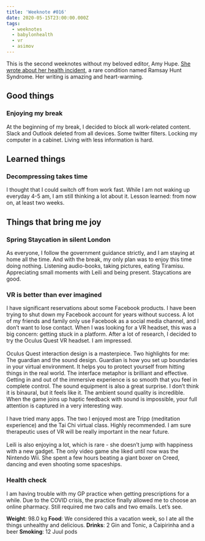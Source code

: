 ```yaml
---
title: 'Weeknote #016'
date: 2020-05-15T23:00:00.000Z
tags:
  - weeknotes
  - babylonhealth
  - vr
  - asimov
---
```


This is the second weeknotes without my beloved editor, Amy Hupe. [She wrote about her health incident](https://amyhupe.co.uk/weeknotes/weeknote-24/), a rare condition named Ramsay Hunt Syndrome. Her writing is amazing and heart-warming. 


## Good things


### Enjoying my break

At the beginning of my break, I decided to block all work-related content. Slack and Outlook deleted from all devices. Some twitter filters. Locking my computer in a cabinet. Living with less information is hard. 


## Learned things


### Decompressing takes time

I thought that I could switch off from work fast. While I am not waking up everyday 4-5 am, I am still thinking a lot about it. Lesson learned: from now on, at least two weeks.


## Things that bring me joy


### Spring Staycation in silent London

As everyone, I follow the government guidance strictly, and I am staying at home all the time. And with the break, my only plan was to enjoy this time doing nothing. Listening audio-books, taking pictures, eating Tiramisu. Appreciating small moments with Leili and being present. Staycations are good.


### VR is better than ever imagined

I have significant reservations about some Facebook products. I have been trying to shut down my Facebook account for years without success. A lot of my friends and family only use Facebook as a social media channel, and I don’t want to lose contact. When I was looking for a VR headset, this was a big concern: getting stuck in a platform. After a lot of research, I decided to try the Oculus Quest VR headset. I am impressed.  \
 \
Oculus Quest interaction design is a masterpiece. Two highlights for me: The guardian and the sound design. Guardian is how you set up boundaries in your virtual environment. It helps you to protect yourself from hitting things in the real world. The interface metaphor is brilliant and effective. Getting in and out of the immersive experience is so smooth that you feel in complete control. The sound equipment is also a great surprise. I don’t think it is binaural, but it feels like it. The ambient sound quality is incredible. When the game joins up haptic feedback with sound is impossible, your full attention is captured in a very interesting way. \
 \
I have tried many apps. The two I enjoyed most are Tripp (meditation experience) and the Tai Chi virtual class. Highly recommended. I am sure therapeutic uses of VR will be really important in the near future.  \
 \
Leili is also enjoying a lot, which is rare - she doesn’t jump with happiness with a new gadget. The only  video game she liked until now was the Nintendo Wii. She spent a few hours beating a giant boxer on Creed, dancing and even shooting some spaceships.      


### Health check

I am having trouble with my GP practice when getting prescriptions for a while. Due to the COVID crisis, the practice finally allowed me to choose an online pharmacy. Still required me two calls and two emails. Let’s see.

**Weight**: 98.0 kg 
**Food**: We considered this a vacation week, so I ate all the things unhealthy and delicious. 
**Drinks**: 2 Gin and Tonic, a Caipirinha and a beer
**Smoking**: 12 Juul pods

